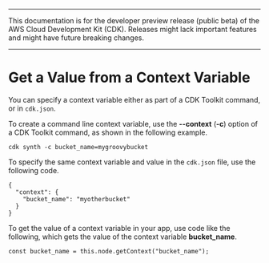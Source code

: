 --------

This documentation is for the developer preview release \(public beta\) of the AWS Cloud Development Kit \(CDK\)\. Releases might lack important features and might have future breaking changes\.

--------

# Get a Value from a Context Variable<a name="get_context_var"></a>

You can specify a context variable either as part of a CDK Toolkit command, or in `cdk.json`\.

To create a command line context variable, use the **\-\-context** \(**\-c**\) option of a CDK Toolkit command, as shown in the following example\.

```
cdk synth -c bucket_name=mygroovybucket
```

To specify the same context variable and value in the `cdk.json` file, use the following code\.

```
{
  "context": {
    "bucket_name": "myotherbucket"
  }
}
```

To get the value of a context variable in your app, use code like the following, which gets the value of the context variable **bucket\_name**\.

```
const bucket_name = this.node.getContext("bucket_name");
```